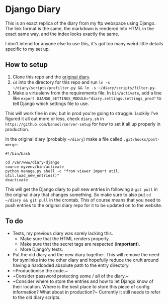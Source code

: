 # Django Diary
This is an exact replica of the diary from my ftp webspace using Django. The link format is the same, the markdown is rendered into HTML in the exact same way, and the index looks exactly the same.

I don't intend for anyone else to use this, it's got too many weird little details specific to my set up.

## How to setup
1. Clone this repo and the [original diary](https://github.com/banool/diary).
2. `cd` into the directory for this repo and run `ln -s ~/diary/scripts/prefilter.py && ln -s ~/diary/scripts/filter.py`.
3. Make a virtualenv from the requirements file. In `bin/activate`, add a line like `export DJANGO_SETTINGS_MODULE="diary.settings.settings_prod"` to tell Django which settings file to use.

This will work fine in dev, but in prod you're going to struggle. Luckily I've figured it all out more or less, check `diary.sh` in `https://github.com/banool/server-setup` for how to set it all up properly in production.

In the original diary (probably `~/diary`) make a file called `.git/hooks/post-merge`:

```
#!/bin/bash

cd /var/www/diary-django
source myvenv/bin/activate
python manage.py shell -c "from viewer import util; util.load_new_entries()"
deactivate
```

This will get the Django diary to pull new entries in following a `git pull` in the original diary that changes something. So make sure to also put `cd ~/diary && git pull` in the crontab. This of course means that you need to push entries to the original diary repo for it to be updated on to the website.

## To do
- Tests, my previous diary was sorely lacking this.
    - Make sure that the HTML renders properly.
    - Make sure that the secret tags are respected (**important**).
    - More Django'y tests.
- Put the old diary and the new diary together. This will remove the need for symlinks into the other diary and hopefully reduce the cruft around having a hardcoded absolute path to the entry directory.
- ~Productionise the code.~
- ~Consider password protecting some / all of the diary.~
- ~Consider where to store the entries and how to let Django know of their location. Where is the best place to store this piece of config information? What about in production?~ Currently it still needs to refer to the old diary scripts.

